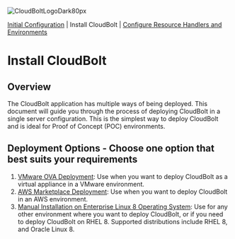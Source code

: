 ![CloudBoltLogoDark80px](https://github.com/user-attachments/assets/66cf699d-6792-4d67-b34c-d153bd92944e)

[Initial Configuration](../README.md) \| Install CloudBolt \| [Configure Resource Handlers and Environments](../02_configure_resource_handlers_and_environments/README.md)

# Install CloudBolt

## Overview
The CloudBolt application has multiple ways of being deployed. This document will guide you through the process of deploying CloudBolt in a single server configuration. This is the simplest way to deploy CloudBolt and is ideal for Proof of Concept (POC) environments.

## Deployment Options - Choose one option that best suits your requirements
1. [VMware OVA Deployment](https://docs.cloudbolt.io/articles/#!cloudbolt-latest-docs/deploy-a-virtual-appliance): Use when you want to deploy CloudBolt as a virtual appliance in a VMware environment.
2. [AWS Marketplace Deployment](https://docs.cloudbolt.io/articles/#!cloudbolt-latest-docs/deploy-in-aws): Use when you want to deploy CloudBolt in an AWS environment.
3. [Manual Installation on Enterprise Linux 8 Operating System](https://docs.cloudbolt.io/articles/#!cloudbolt-latest-docs/deploy-with-installer): Use for any other environment where you want to deploy CloudBolt, or if you need to deploy CloudBolt on RHEL 8. Supported distributions include RHEL 8, and Oracle Linux 8.
